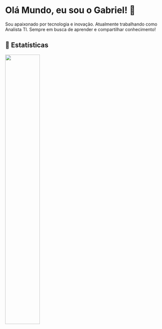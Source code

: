 # Olá Mundo, eu sou o Gabriel! 👋

Sou apaixonado por tecnologia e inovação. Atualmente trabalhando como Analista TI. Sempre em busca de aprender e compartilhar conhecimento!

## 🚀 Estatísticas

<picture>
<source 
  align='left' width='47%' media="(prefers-color-scheme: dark)" srcset="https://github-readme-stats.vercel.app/api?username=gabrielbarbosa064&show_icons=true&theme=midnight-    
purple&rank_icon=github&hide_border=true&locale=pt-br&custom_title=Estatísticas_GitHub&bg_color=00000000"
/>
<source 
  align='left' width='47%' media="(prefers-color-scheme: light), (prefers-color-scheme: no-preference)" srcset="https://github-readme-stats.vercel.app/api?username=gabrielbarbosa064&show_icons=true&theme=midnight-purple&rank_icon=github&hide_border=true&locale=pt-br&custom_title=Estatísticas_GitHub&bg_color=00000000&text_color=000000"
/>
<img src="https://github-readme-stats.vercel.app/api?username=gabrielbarbosa064&show_icons=true&theme=midnight-purple&rank_icon=github&hide_border=true&locale=pt-br&custom_title=Estatísticas_GitHub&bg_color=00000000" />
</picture>
